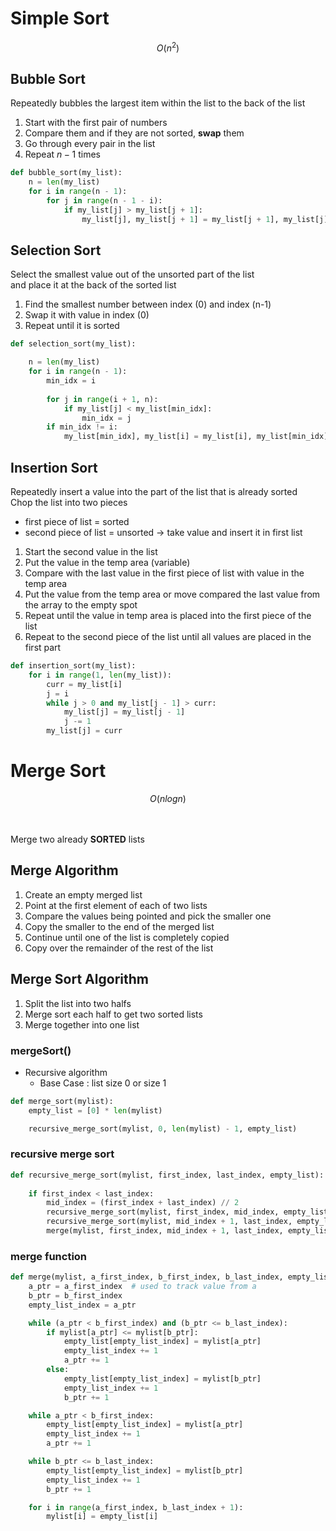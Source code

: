 # Simple Sort
$$O(n^2)$$
## Bubble Sort
Repeatedly bubbles the largest item within the list to the back of the list
1. Start with the first pair of numbers
2. Compare them and if they are not sorted, **swap** them
3. Go through every pair in the list
4. Repeat $n-1$ times
```python
def bubble_sort(my_list):
    n = len(my_list)
    for i in range(n - 1):
        for j in range(n - 1 - i):
            if my_list[j] > my_list[j + 1]:
                my_list[j], my_list[j + 1] = my_list[j + 1], my_list[j]
```
## Selection Sort
Select the smallest value out of the unsorted part of the list<br>
and place it at the back of the sorted list
1. Find the smallest number between index (0) and index (n-1)
2. Swap it with value in index (0)
3. Repeat until it is sorted
```python
def selection_sort(my_list):

    n = len(my_list)
    for i in range(n - 1):
        min_idx = i  
                     
        for j in range(i + 1, n):              
            if my_list[j] < my_list[min_idx]:  
                min_idx = j                    
        if min_idx != i:
            my_list[min_idx], my_list[i] = my_list[i], my_list[min_idx]
```
## Insertion Sort
Repeatedly insert a value into the part of the list that is already sorted<br>
Chop the list into two pieces
- first piece of list = sorted
- second piece of list = unsorted -> take value and insert it in first list
1. Start the second value in the list
2. Put the value in the temp area (variable)
3. Compare with the last value in the first piece of list with value in the temp area
4. Put the value from the temp area or move compared the last value from the array to the empty spot
5. Repeat until the value in temp area is placed into the first piece of the list
6. Repeat to the second piece of the list until all values are placed in the first part
```python
def insertion_sort(my_list):
    for i in range(1, len(my_list)):
        curr = my_list[i]  
        j = i
        while j > 0 and my_list[j - 1] > curr:       
            my_list[j] = my_list[j - 1]              
            j -= 1
        my_list[j] = curr
```
# Merge Sort
$$O(n logn)$$

<br><br>
Merge two already **SORTED** lists
## Merge Algorithm
1. Create an empty merged list
2. Point at the first element of each of two lists
3. Compare the values being pointed and pick the smaller one
4. Copy the smaller to the end of the merged list
5. Continue until one of the list is completely copied
6. Copy over the remainder of the rest of the list
## Merge Sort Algorithm
1. Split the list into two halfs
2. Merge sort each half to get two sorted lists
3. Merge together into one list
### mergeSort()
- Recursive algorithm
  - Base Case : list size 0 or size 1
```python
def merge_sort(mylist):
    empty_list = [0] * len(mylist)  

    recursive_merge_sort(mylist, 0, len(mylist) - 1, empty_list)
```
### recursive merge sort
```python
def recursive_merge_sort(mylist, first_index, last_index, empty_list):
    
    if first_index < last_index:
        mid_index = (first_index + last_index) // 2
        recursive_merge_sort(mylist, first_index, mid_index, empty_list)
        recursive_merge_sort(mylist, mid_index + 1, last_index, empty_list)
        merge(mylist, first_index, mid_index + 1, last_index, empty_list)
```
### merge function
```python
def merge(mylist, a_first_index, b_first_index, b_last_index, empty_list):
    a_ptr = a_first_index  # used to track value from a
    b_ptr = b_first_index
    empty_list_index = a_ptr

    while (a_ptr < b_first_index) and (b_ptr <= b_last_index):
        if mylist[a_ptr] <= mylist[b_ptr]:
            empty_list[empty_list_index] = mylist[a_ptr]
            empty_list_index += 1
            a_ptr += 1
        else:
            empty_list[empty_list_index] = mylist[b_ptr]
            empty_list_index += 1
            b_ptr += 1

    while a_ptr < b_first_index:
        empty_list[empty_list_index] = mylist[a_ptr]
        empty_list_index += 1
        a_ptr += 1

    while b_ptr <= b_last_index:
        empty_list[empty_list_index] = mylist[b_ptr]
        empty_list_index += 1
        b_ptr += 1

    for i in range(a_first_index, b_last_index + 1):
        mylist[i] = empty_list[i]
```
